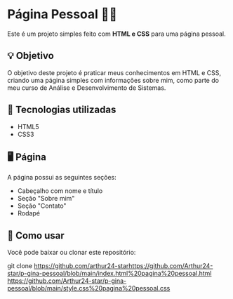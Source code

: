 # Página Pessoal 👨‍💻

Este é um projeto simples feito com **HTML e CSS** para uma página pessoal.

## 💡 Objetivo

O objetivo deste projeto é praticar meus conhecimentos em HTML e CSS, criando uma página simples com informações sobre mim, como parte do meu curso de Análise e Desenvolvimento de Sistemas.

## 🔧 Tecnologias utilizadas

- HTML5
- CSS3

## 🖥️ Página

A página possui as seguintes seções:

- Cabeçalho com nome e título
- Seção "Sobre mim"
- Seção "Contato"
- Rodapé

## 📁 Como usar

Você pode baixar ou clonar este repositório:


git clone https://github.com/arthur24-starhttps://github.com/Arthur24-star/p-gina-pessoal/blob/main/index.html%20pagina%20pessoal.html
https://github.com/Arthur24-star/p-gina-pessoal/blob/main/style.css%20pagina%20pessoal.css
